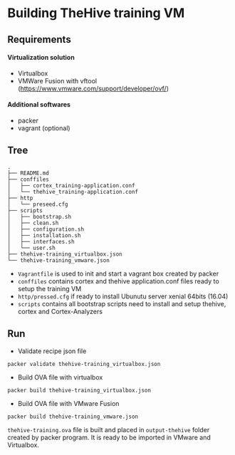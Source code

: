 # Building TheHive training VM

## Requirements

#### Virtualization solution

- Virtualbox
- VMWare Fusion with vftool (https://www.vmware.com/support/developer/ovf/)

#### Additional softwares

- packer 
- vagrant (optional)


## Tree

```
.
├── README.md
├── conffiles
│   ├── cortex_training-application.conf
│   └── thehive_training-application.conf
├── http
│   └── preseed.cfg
├── scripts
│   ├── bootstrap.sh
│   ├── clean.sh
│   ├── configuration.sh
│   ├── installation.sh
│   ├── interfaces.sh
│   └── user.sh
├── thehive-training_virtualbox.json
└── thehive-training_vmware.json
```

- `Vagrantfile` is used to init and start a vagrant box created by packer
- `conffiles` contains cortex and thehive application.conf files ready
  to setup the training VM
- `http/pressed.cfg` if ready to install Ubunutu server xenial 64bits (16.04)
- `scripts` contains all bootstrap scripts need to install and setup
  thehive, cortex and Cortex-Analyzers 

## Run

- Validate recipe  json file

```
packer validate thehive-training_virtualbox.json
```

- Build OVA file with virtualbox

```
packer build thehive-training_virtualbox.json
```

- Build OVA file with VMware Fusion


```
packer build thehive-training_vmware.json
```

`thehive-training.ova` file is built and placed in `output-thehive` folder created by packer program.
It is ready to be imported in VMware and Virtualbox.


